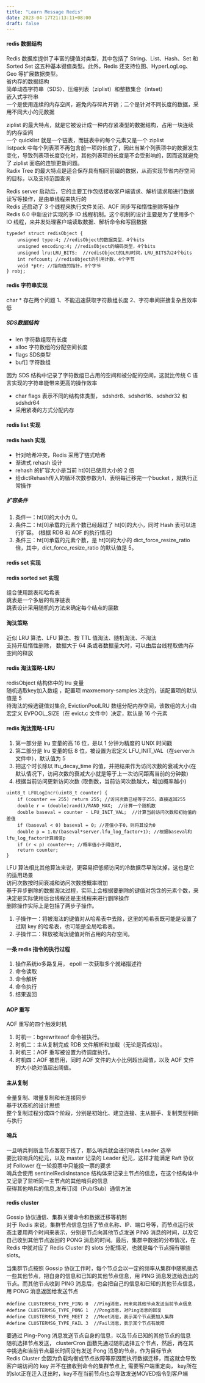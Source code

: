 ```yaml
---
title: "Learn Message Redis"
date: 2023-04-17T21:13:11+08:00
draft: false
---
```


#### redis 数据结构
Redis 数据库提供了丰富的键值对类型，其中包括了 String、List、Hash、Set 和 Sorted Set 这五种基本键值类型。此外，Redis 还支持位图、HyperLogLog、Geo 等扩展数据类型。<br>
省内存的数据结构<br>
简单动态字符串（SDS）、压缩列表（ziplist）和整数集合（intset） <br>
嵌入式字符串<br>
一个是使用连续的内存空间，避免内存碎片开销；二个是针对不同长度的数据，采用不同大小的元数据

ziplist 的最大特点，就是它被设计成一种内存紧凑型的数据结构，占用一块连续的内存空间<br>
一个 quicklist 就是一个链表，而链表中的每个元素又是一个 ziplist<br>
listpack 中每个列表项不再包含前一项的长度了，因此当某个列表项中的数据发生变化，导致列表项长度变化时，其他列表项的长度是不会受影响的，因而这就避免了 ziplist 面临的连锁更新问题。<br>
 Radix Tree 的最大特点是适合保存具有相同前缀的数据，从而实现节省内存空间的目标，以及支持范围查询<br>

 Redis server 启动后，它的主要工作包括接收客户端请求、解析请求和进行数据读写等操作，是由单线程来执行的<br>
 Redis 还启动了 3 个线程来执行文件关闭、AOF 同步写和惰性删除等操作<br>
 Redis 6.0 中新设计实现的多 IO 线程机制。这个机制的设计主要是为了使用多个 IO 线程，来并发处理客户端读取数据、解析命令和写回数据<br>
 
 
```
typedef struct redisObject {
    unsigned type:4; //redisObject的数据类型，4个bits
    unsigned encoding:4; //redisObject的编码类型，4个bits
    unsigned lru:LRU_BITS;  //redisObject的LRU时间，LRU_BITS为24个bits
    int refcount; //redisObject的引用计数，4个字节
    void *ptr; //指向值的指针，8个字节
} robj;
```

#### redis 字符串实现
char * 存在两个问题 1、不能迅速获取字符数组长度  2、字符串间拼接复杂且效率低

##### SDS数据结构
- len 字符数组现有长度
- alloc 字符数组的分配空间长度
- flags SDS类型
- buf[] 字符数组

因为 SDS 结构中记录了字符数组已占用的空间和被分配的空间，这就比传统 C 语言实现的字符串能带来更高的操作效率
- char flags 表示不同的结构体类型， sdshdr8、sdshdr16、sdshdr32 和 sdshdr64
- 采用紧凑的方式分配内存
#### redis list 实现

#### redis hash 实现
- 针对哈希冲突，Redis 采用了链式哈希
- 渐进式 rehash 设计
- rehash 的扩容大小是当前 ht[0]已使用大小的 2 倍
- 给dictRehash传入的循环次数参数为1，表明每迁移完一个bucket ，就执行正常操作

##### 扩容条件
1. 条件一：ht[0]的大小为 0。
2. 条件二：ht[0]承载的元素个数已经超过了 ht[0]的大小，同时 Hash 表可以进行扩容。 (根据 RDB 和 AOF 的执行情况)
3. 条件三：ht[0]承载的元素个数，是 ht[0]的大小的 dict_force_resize_ratio 倍，其中，dict_force_resize_ratio 的默认值是 5。


#### redis set 实现

#### redis sorted set 实现
组合使用跳表和哈希表<br>
跳表是一个多层的有序链表<br>
跳表设计采用随机的方法来确定每个结点的层数<br>

#### 淘汰策略
近似 LRU 算法、LFU 算法、按 TTL 值淘汰、随机淘汰、不淘汰<br>
支持开启惰性删除， 数据大于 64 条或者数据量大时，可以由后台线程取做内存空间的释放

#### redis 淘汰策略-LRU
redisObject 结构体中的 lru 变量 <br>
随机选取key加入数组 ，配置项 maxmemory-samples 决定的，该配置项的默认值是 5 <br>
待淘汰的候选键值对集合, EvictionPoolLRU 数组分配内存空间，该数组的大小由宏定义 EVPOOL_SIZE（在 evict.c 文件中）决定，默认是 16 个元素 <br>


#### redis 淘汰策略-LFU
1. 第一部分是 lru 变量的高 16 位，是以 1 分钟为精度的 UNIX 时间戳
2. 第二部分是 lru 变量的低 8 位，被设置为宏定义 LFU_INIT_VAL（在server.h文件中），默认值为 5
3. 把这个时长除以 lfu_decay_time 的值，并把结果作为访问次数的衰减大小(在默认情况下，访问次数的衰减大小就是等于上一次访问距离当前的分钟数)
4. 根据当前访问更新访问次数 (取倒数，当前访问次数越大，增加概率越小)
```
uint8_t LFULogIncr(uint8_t counter) {
    if (counter == 255) return 255; //访问次数已经等于255，直接返回255
    double r = (double)rand()/RAND_MAX;  //计算一个随机数
    double baseval = counter - LFU_INIT_VAL;  //计算当前访问次数和初始值的差值
    if (baseval < 0) baseval = 0; //差值小于0，则将其设为0
    double p = 1.0/(baseval*server.lfu_log_factor+1); //根据baseval和lfu_log_factor计算阈值p
    if (r < p) counter++; //概率值小于阈值时,
    return counter;
}
```
LFU 算法相比其他算法来说，更容易把低频访问的冷数据尽早淘汰掉，这也是它的适用场景<br>
访问次数按时间衰减和访问次数按概率增加<br>
基于异步删除的数据淘汰过程，实际上会根据要删除的键值对包含的元素个数，来决定是实际使用后台线程还是主线程来进行删除操作<br>
删除操作实际上是包括了两步子操作。
1. 子操作一：将被淘汰的键值对从哈希表中去除，这里的哈希表既可能是设置了过期 key 的哈希表，也可能是全局哈希表。
2. 子操作二：释放被淘汰键值对所占用的内存空间。


#### 一条 redis 指令的执行过程
1. 操作系统io多路复用， epoll 一次获取多个就绪描述符
2. 命令读取
3. 命令解析
4. 命令执行
5. 结果返回

#### AOP 重写
 AOF 重写的四个触发时机
1. 时机一：bgrewriteaof 命令被执行。
2. 时机二：主从复制完成 RDB 文件解析和加载（无论是否成功）。
3. 时机三：AOF 重写被设置为待调度执行。
4. 时机四：AOF 被启用，同时 AOF 文件的大小比例超出阈值，以及 AOF 文件的大小绝对值超出阈值。

#### 主从复制
全量复制、增量复制和长连接同步<br>
基于状态机的设计思想<br>
整个复制过程分成四个阶段，分别是初始化、建立连接、主从握手、复制类型判断与执行<br>

#### 哨兵
一旦哨兵判断主节点客观下线了，那么哨兵就会进行哨兵 Leader 选举 <br>
要比较哨兵的纪元，以及 master 记录的 Leader 纪元，这样才能满足 Raft 协议对 Follower 在一轮投票中只能投一票的要求 <br>
哨兵会使用 sentinelRedisInstance 结构体来记录主节点的信息，在这个结构体中又记录了监听同一主节点的其他哨兵的信息<br>
获得其他哨兵的信息,发布订阅（Pub/Sub）通信方法

#### redis cluster
Gossip 协议通信、集群关键命令和数据迁移等机制<br>
对于 Redis 来说，集群节点信息包括了节点名称、IP、端口号等，而节点运行状态主要用两个时间来表示，分别是节点向其他节点发送 PING 消息的时间，以及它自己收到其他节点返回的 PONG 消息的时间。最后，集群中数据的分布情况，在 Redis 中就对应了 Redis Cluster 的 slots 分配情况，也就是每个节点拥有哪些 slots。<br>

当集群节点按照 Gossip 协议工作时，每个节点会以一定的频率从集群中随机挑选一些其他节点，把自身的信息和已知的其他节点信息，用 PING 消息发送给选出的节点。而其他节点收到 PING 消息后，也会把自己的信息和已知的其他节点信息，用 PONG 消息返回给发送节点<br>

```
#define CLUSTERMSG_TYPE_PING 0  //Ping消息，用来向其他节点发送当前节点信息
#define CLUSTERMSG_TYPE_PONG 1  //Pong消息，对Ping消息的回复
#define CLUSTERMSG_TYPE_MEET 2  //Meet消息，表示某个节点要加入集群
#define CLUSTERMSG_TYPE_FAIL 3  //Fail消息，表示某个节点有故障
```
要通过 Ping-Pong 消息发送节点自身的信息，以及节点已知的其他节点的信息<br>
随机选择节点发送， clusterCron 函数先通过随机选择五个节点，然后，再在其中挑选和当前节点最长时间没有发送 Pong 消息的节点，作为目标节点<br>
Redis Cluster 会因为负载均衡或节点故障等原因而执行数据迁移，而这就会导致客户端访问的 key 并不在接收到命令的集群节点上, 需要客户端重定向， key所在的slot正在迁入迁出时，key不在当前节点也会导致发送MOVED指令到客户端

```
```
